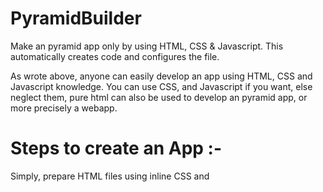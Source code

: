 # PyramidBuilder
Make an pyramid app only by using HTML, CSS &amp; Javascript. This automatically creates code and configures the file.

As wrote above, anyone can easily develop an app using HTML, CSS and Javascript knowledge. You can use CSS, and Javascript if you want, else neglect them, pure html can also be used to develop an pyramid app, or more precisely a webapp.

# Steps to create an App :-
Simply, prepare HTML files using inline CSS and <script> tag for Javascript on the same HTML file. Multiple files can be used but individual CSS and Javascript for them should be in the same file in which you have HTML.
